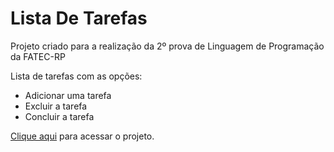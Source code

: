 # Lista De Tarefas

Projeto criado para a realização da 2º prova de Linguagem de Programação da FATEC-RP

Lista de tarefas com as opções:

* Adicionar uma tarefa
* Excluir a tarefa
* Concluir a tarefa

[Clique aqui](https://listadeafazeres.pah10.repl.co/) para acessar o projeto.
